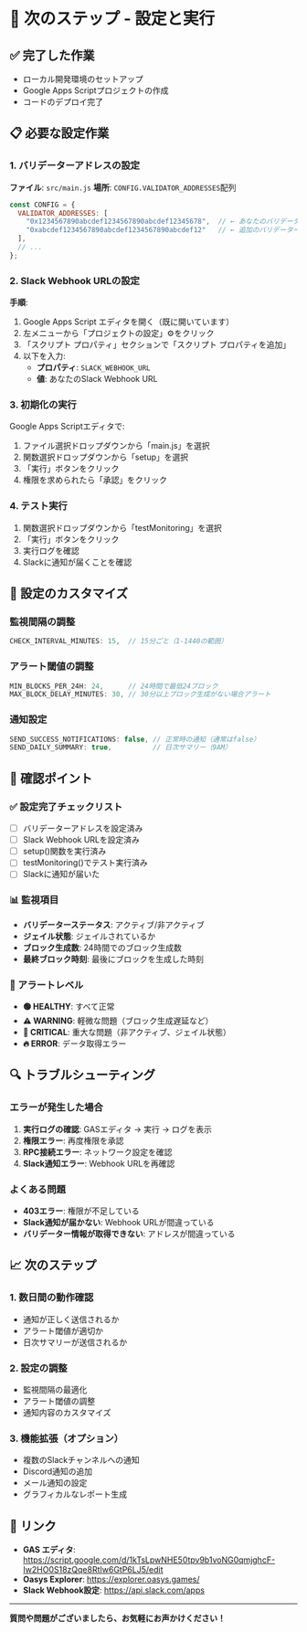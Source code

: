 # 🚀 次のステップ - 設定と実行

## ✅ 完了した作業
- ローカル開発環境のセットアップ
- Google Apps Scriptプロジェクトの作成
- コードのデプロイ完了

## 📋 必要な設定作業

### 1. バリデーターアドレスの設定

**ファイル**: `src/main.js`
**場所**: `CONFIG.VALIDATOR_ADDRESSES`配列

```javascript
const CONFIG = {
  VALIDATOR_ADDRESSES: [
    "0x1234567890abcdef1234567890abcdef12345678",  // ← あなたのバリデーターアドレス
    "0xabcdef1234567890abcdef1234567890abcdef12"   // ← 追加のバリデーター
  ],
  // ...
};
```

### 2. Slack Webhook URLの設定

**手順**:
1. Google Apps Script エディタを開く（既に開いています）
2. 左メニューから「プロジェクトの設定」⚙️をクリック
3. 「スクリプト プロパティ」セクションで「スクリプト プロパティを追加」
4. 以下を入力:
   - **プロパティ**: `SLACK_WEBHOOK_URL`
   - **値**: あなたのSlack Webhook URL

### 3. 初期化の実行

Google Apps Scriptエディタで:
1. ファイル選択ドロップダウンから「main.js」を選択
2. 関数選択ドロップダウンから「setup」を選択
3. 「実行」ボタンをクリック
4. 権限を求められたら「承認」をクリック

### 4. テスト実行

1. 関数選択ドロップダウンから「testMonitoring」を選択
2. 「実行」ボタンをクリック
3. 実行ログを確認
4. Slackに通知が届くことを確認

## 🔧 設定のカスタマイズ

### 監視間隔の調整
```javascript
CHECK_INTERVAL_MINUTES: 15,  // 15分ごと（1-1440の範囲）
```

### アラート閾値の調整
```javascript
MIN_BLOCKS_PER_24H: 24,      // 24時間で最低24ブロック
MAX_BLOCK_DELAY_MINUTES: 30, // 30分以上ブロック生成がない場合アラート
```

### 通知設定
```javascript
SEND_SUCCESS_NOTIFICATIONS: false, // 正常時の通知（通常はfalse）
SEND_DAILY_SUMMARY: true,          // 日次サマリー（9AM）
```

## 🎯 確認ポイント

### ✅ 設定完了チェックリスト
- [ ] バリデーターアドレスを設定済み
- [ ] Slack Webhook URLを設定済み
- [ ] setup()関数を実行済み
- [ ] testMonitoring()でテスト実行済み
- [ ] Slackに通知が届いた

### 📊 監視項目
- **バリデーターステータス**: アクティブ/非アクティブ
- **ジェイル状態**: ジェイルされているか
- **ブロック生成数**: 24時間でのブロック生成数
- **最終ブロック時刻**: 最後にブロックを生成した時刻

### 🚨 アラートレベル
- **🟢 HEALTHY**: すべて正常
- **⚠️ WARNING**: 軽微な問題（ブロック生成遅延など）
- **🚨 CRITICAL**: 重大な問題（非アクティブ、ジェイル状態）
- **🔥 ERROR**: データ取得エラー

## 🔍 トラブルシューティング

### エラーが発生した場合
1. **実行ログの確認**: GASエディタ → 実行 → ログを表示
2. **権限エラー**: 再度権限を承認
3. **RPC接続エラー**: ネットワーク設定を確認
4. **Slack通知エラー**: Webhook URLを再確認

### よくある問題
- **403エラー**: 権限が不足している
- **Slack通知が届かない**: Webhook URLが間違っている
- **バリデーター情報が取得できない**: アドレスが間違っている

## 📈 次のステップ

### 1. 数日間の動作確認
- 通知が正しく送信されるか
- アラート閾値が適切か
- 日次サマリーが送信されるか

### 2. 設定の調整
- 監視間隔の最適化
- アラート閾値の調整
- 通知内容のカスタマイズ

### 3. 機能拡張（オプション）
- 複数のSlackチャンネルへの通知
- Discord通知の追加
- メール通知の設定
- グラフィカルなレポート生成

## 🔗 リンク
- **GAS エディタ**: https://script.google.com/d/1kTsLpwNHE50tpv9b1voNG0qmjghcF-Iw2HO0S18zQqe8RtIw6GtP6LJ5/edit
- **Oasys Explorer**: https://explorer.oasys.games/
- **Slack Webhook設定**: https://api.slack.com/apps

---

**質問や問題がございましたら、お気軽にお声かけください！**